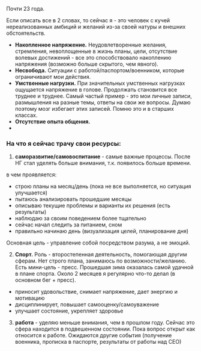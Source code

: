 Почти 23 года.

Если описать все в 2 словах, то сейчас я - это человек с кучей нереализованных амбиций и желаний из-за своей натуры и внешних обстоятельств. 

* **Накопленное напряжение.** Неудовлетворенные желания, стремления, невоплощенные в жизнь планы, цели, отсутствие волевых достижений - все это способствовало накоплению напряжения (возможно больше скрытого, чем явного).
* **Несвобода.** Ситуации с работой/паспортом/военником, которые ограничивают мои действия.
* **Умственные нагрузки.** При значительных умственных нагрузках ощущается напряжение в голове. Продолжать становится все труднее и труднее. Самый частый пример - это мои личные записи, размышления на разные темы, ответы на свои же вопросы. Думаю поэтому мозг избегает этих записей. Помню это и в старших классах. 
* **Отсутствие опыта общения.**
* 

### На что я сейчас трачу свои ресурсы:

1) **саморазвитие/самовоспитание** - самые важные процессы. После НГ стал уделять больше внимания, т.к. появилось больше времени.

в чем проявляется:
  * строю планы на месяц/день (пока не все выполняется, но ситуация улучшается)
  * пытаюсь анализировать прошедшие месяцы
  * описываю текущие проблемы и варианты их решения (есть результаты)
  * наблюдаю за своим поведением более тщательно
  * сейчас начал следить за питанием, сном
  * правильно начинаю день (визуализация целей, планирование дня)

Основная цель - управление собой посредством разума, а не эмоций.

2) **Спорт.** Роль - второстепенная деятельность, помогающая другим сферам. Нет строго плана, занимаюсь по возможности/желанию. Есть мини-цель - пресс. Прошедшая зима оказалась самой удачной в плане спорта. Около 2 месяцев я регулярно что-то делал (в основном бег + пресс).

  * приносит удовольствие, снимает напряжение, дает энергию и мотивацию
  * дисциплинирует, повышает самооценку/самоуважение
  * улучшает состояние, укрепляет здоровье

3) **работа** - уделяю меньше внимания, чем в прошлом году. Сейчас это сфера находится в подвешенном состоянии. Пока вопрос открыт как относится к работе. Ожидаются другие события (получение военника, прописка в паспорте, результаты от работы над СЕО)



